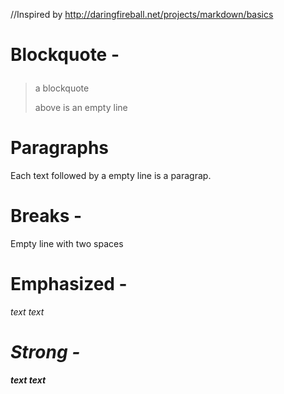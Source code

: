 //Inspired by http://daringfireball.net/projects/markdown/basics
# Blockquote - <blockquote />

> a blockquote
> 
> above is an empty line

# Paragraphs

Each text followed by a empty line is a paragrap.

# Breaks - <br />

Empty line with two spaces

# Emphasized - <em />

*text*
_text_

# Strong - <strong />

**text**
__text__

